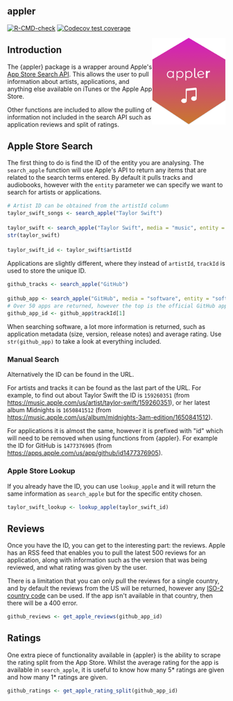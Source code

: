 
## appler

<!-- badges: start -->
[![R-CMD-check](https://github.com/ashbaldry/appler/actions/workflows/R-CMD-check.yaml/badge.svg)](https://github.com/ashbaldry/appler/actions/workflows/R-CMD-check.yaml)
[![Codecov test coverage](https://codecov.io/gh/ashbaldry/appler/branch/main/graph/badge.svg)](https://app.codecov.io/gh/ashbaldry/appler?branch=main)
<!-- badges: end -->

<img src="man/img/appler.png" height="200" align="right"/>

## Introduction

The {appler} package is a wrapper around Apple's [App Store Search API](https://performance-partners.apple.com/search-api). This allows the user to pull information about artists, applications, and anything else available on iTunes or the Apple App Store.

Other functions are included to allow the pulling of information not included in the search API such as application reviews and split of ratings.

## Apple Store Search

The first thing to do is find the ID of the entity you are analysing. The `search_apple` function will use Apple's API to return any items that are related to the search terms entered. By default it pulls tracks and audiobooks, however with the `entity` parameter we can specify we want to search for artists or applications.

```r
# Artist ID can be obtained from the artistId column
taylor_swift_songs <- search_apple("Taylor Swift")

taylor_swift <- search_apple("Taylor Swift", media = "music", entity = "musicArtist")
str(taylor_swift)

taylor_swift_id <- taylor_swift$artistId
```

Applications are slightly different, where they instead of `artistId`, `trackId` is used to store the unique ID.

```r
github_tracks <- search_apple("GitHub")

github_app <- search_apple("GitHub", media = "software", entity = "software")
# Over 50 apps are returned, however the top is the official GitHub app
github_app_id <- github_app$trackId[1]
```

When searching software, a lot more information is returned, such as application metadata (size, version, release notes) and average rating. Use `str(github_app)` to take a look at everything included.

### Manual Search

Alternatively the ID can be found in the URL. 

For artists and tracks it can be found as the last part of the URL. For example, to find out about Taylor Swift the ID is `159260351` (from https://music.apple.com/us/artist/taylor-swift/159260351), or her latest album Midnights is `1650841512` (from https://music.apple.com/us/album/midnights-3am-edition/1650841512).

For applications it is almost the same, however it is prefixed with "id" which will need to be removed when using functions from {appler}. For example the ID for GitHub is `1477376905` (from https://apps.apple.com/us/app/github/id1477376905).

### Apple Store Lookup

If you already have the ID, you can use `lookup_apple` and it will return the same information as `search_apple` but for the specific entity chosen.

```r
taylor_swift_lookup <- lookup_apple(taylor_swift_id)
```

## Reviews

Once you have the ID, you can get to the interesting part: the reviews. Apple has an RSS feed that enables you to pull the latest 500 reviews for an application, along with information such as the version that was being reviewed, and what rating was given by the user.

There is a limitation that you can only pull the reviews for a single country, and by default the reviews from the US will be returned, however any [ISO-2 country code](https://en.wikipedia.org/wiki/ISO_3166-1_alpha-2) can be used. If the app isn't available in that country, then there will be a 400 error.

```r
github_reviews <- get_apple_reviews(github_app_id)
```

## Ratings

One extra piece of functionality available in {appler} is the ability to scrape the rating split from
the App Store. Whilst the average rating for the app is available in `search_apple`, it is useful to know how many 5* ratings are given and how many 1* ratings are given.

```r
github_ratings <- get_apple_rating_split(github_app_id)
```
